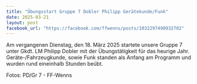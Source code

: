 ```yaml
---
title: "Übungsstart Gruppe 7 Dobler Philipp Gerätekunde/Funk"
date: 2025-03-21
layout: post
facebook_url: "https://facebook.com/ffwenns/posts/1032297498932702"
---
```


Am vergangenen Dienstag, den 18. März 2025 startete unsere Gruppe 7 unter Gkdt. LM Philipp Dobler mit der Übungstätigkeit für das heurige Jahr. Geräte-/Fahrzeugkunde, sowie Funk standen als Anfang am Programm und wurden rund eineinhalb Stunden beübt. 

Fotos: PD/Gr 7 - FF-Wenns